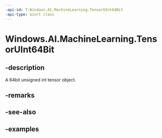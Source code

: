 ```yaml
---
-api-id: T:Windows.AI.MachineLearning.TensorUInt64Bit
-api-type: winrt class
---
```


<!-- Class syntax.
public class TensorUInt64Bit : ILearningModelFeatureValue, ITensor
-->

# Windows.AI.MachineLearning.TensorUInt64Bit

## -description
A 64bit unsigned int tensor object.
## -remarks

## -see-also

## -examples
